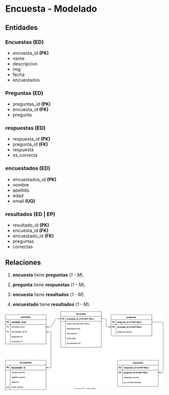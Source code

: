 # Encuesta - Modelado 

## Entidades

### Encuestas **(ED)**

- encuesta_id **(PK)**
- name
- descripcion
- img
- fecha
- encuestados

### Preguntas **(ED)**

- preguntas_id **(PK)**
- encuesta_id **(FK)**
- pregunta

### respuestas **(ED)**

- respuesta_id **(PK)**
- pregunta_id **(FK)**
- respuesta
- es_correcta

### encuestados **(ED)**

- encuestados_id **(PK)**
- nombre
- apellido
- edad
- email **(UQ)**

### resultados **(ED | EP)**

- resultado_id **(PK)**
- encuesta_id **(FK)**
- encuestado_id **(FK)**
- preguntas
- correctas

## Relaciones

1. **encuesta** tiene **preguntas** (_1 - M_).
1. **pregunta** tiene **respuestas** (_1 - M_).

1. **encuesta** tiene **resultados** (_1 - M_).
1. **encuestado** tiene **resultados** (_1 - M_).

![Modelo Relacional](Encuentas-db-diagrama.drawio.svg)